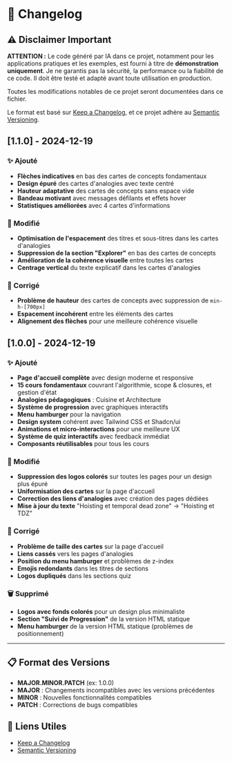 # 📝 Changelog

## ⚠️ Disclaimer Important

**ATTENTION :** Le code généré par IA dans ce projet, notamment pour les applications pratiques et les exemples, est fourni à titre de **démonstration uniquement**. Je ne garantis pas la sécurité, la performance ou la fiabilité de ce code. Il doit être testé et adapté avant toute utilisation en production.

Toutes les modifications notables de ce projet seront documentées dans ce fichier.

Le format est basé sur [Keep a Changelog](https://keepachangelog.com/fr/1.0.0/),
et ce projet adhère au [Semantic Versioning](https://semver.org/spec/v2.0.0.html).

## [1.1.0] - 2024-12-19

### ✨ Ajouté

- **Flèches indicatives** en bas des cartes de concepts fondamentaux
- **Design épuré** des cartes d'analogies avec texte centré
- **Hauteur adaptative** des cartes de concepts sans espace vide
- **Bandeau motivant** avec messages défilants et effets hover
- **Statistiques améliorées** avec 4 cartes d'informations

### 🔧 Modifié

- **Optimisation de l'espacement** des titres et sous-titres dans les cartes d'analogies
- **Suppression de la section "Explorer"** en bas des cartes de concepts
- **Amélioration de la cohérence visuelle** entre toutes les cartes
- **Centrage vertical** du texte explicatif dans les cartes d'analogies

### 🐛 Corrigé

- **Problème de hauteur** des cartes de concepts avec suppression de `min-h-[700px]`
- **Espacement incohérent** entre les éléments des cartes
- **Alignement des flèches** pour une meilleure cohérence visuelle

## [1.0.0] - 2024-12-19

### ✨ Ajouté

- **Page d'accueil complète** avec design moderne et responsive
- **15 cours fondamentaux** couvrant l'algorithmie, scope & closures, et gestion d'état
- **Analogies pédagogiques** : Cuisine et Architecture
- **Système de progression** avec graphiques interactifs
- **Menu hamburger** pour la navigation
- **Design system** cohérent avec Tailwind CSS et Shadcn/ui
- **Animations et micro-interactions** pour une meilleure UX
- **Système de quiz interactifs** avec feedback immédiat
- **Composants réutilisables** pour tous les cours

### 🔧 Modifié

- **Suppression des logos colorés** sur toutes les pages pour un design plus épuré
- **Uniformisation des cartes** sur la page d'accueil
- **Correction des liens d'analogies** avec création des pages dédiées
- **Mise à jour du texte** "Hoisting et temporal dead zone" → "Hoisting et TDZ"

### 🐛 Corrigé

- **Problème de taille des cartes** sur la page d'accueil
- **Liens cassés** vers les pages d'analogies
- **Position du menu hamburger** et problèmes de z-index
- **Emojis redondants** dans les titres de sections
- **Logos dupliqués** dans les sections quiz

### 🗑️ Supprimé

- **Logos avec fonds colorés** pour un design plus minimaliste
- **Section "Suivi de Progression"** de la version HTML statique
- **Menu hamburger** de la version HTML statique (problèmes de positionnement)

---

## 📋 Format des Versions

- **MAJOR.MINOR.PATCH** (ex: 1.0.0)
- **MAJOR** : Changements incompatibles avec les versions précédentes
- **MINOR** : Nouvelles fonctionnalités compatibles
- **PATCH** : Corrections de bugs compatibles

## 🔗 Liens Utiles

- [Keep a Changelog](https://keepachangelog.com/fr/1.0.0/)
- [Semantic Versioning](https://semver.org/spec/v2.0.0.html)

